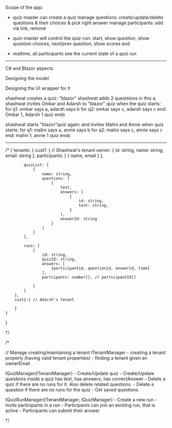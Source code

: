 
Scope of the app:

- quiz-master can create a quiz
	manage questions: create/update/delete questions & their choices & pick right answer
	manage participants: add via link, remove
	
- quiz-master will control the quiz-run: 
	start, 
	show question, show question choices, next/prev question, show scores
	end

- realtime, all participants see the current state of a quiz run

------------------

C# and Blazor aspects

Designing the model

Designing the UI wrapper for it


shashwat creates a quiz: "blazor"
shashwat adds 2 questsions in this q
shashwat invites Omkar and Adarsh to "blazor" quiz
when the quiz starts:
    for q1: omkar says a, adarsh says b
    for q2: omkar says c, adarsh says c
    end: Omkar 1, Adarsh 1
quiz ends

shashwat starts "blazor"quiz again:
and invites Malini and Annie
when quiz starts:
    for q1: malini says a, annie says b
    for q2: malini says c, annie says c
    end: malini 1, annie 1
quiz ends


---------



/*
{
    tenants: {
        cust1: { // Shashwat's tenant
            owner: {
                id: string,
                name: string,
                email: string
            },
            participants: [
                { name, email }
            ],

            quizList: [
                {
                    name: string,
                    questions: [
                        {
                            text, 
                            answers: [
                                { 
                                    id: string,
                                    text: string,
                                }
                            ],
                            answerId: string
                        }
                    ]
                }
            ],

            runs: [
                {
                    id: string,
                    quizId: string,
                    answers: [
                        {participantid, questionid, answerid, time}
                    ],
                    partcipants: number[], // participantId[]

                }
            ]
        },
        cust2:{ // Adarsh's tenant

        }
    }
}


*/












/*

// Manage creating/maintaining a tenant
ITenantManager
    - creating a tenant properly (having valid tenant properties)
    - finding a tenant given an ownerEmail



IQuizManager(ITenantManager)
    - Create/Update quiz
    - Create/Update questions inside a quiz
        has text, has answers, has correctAnswer
    - Delete a quiz if there are no runs for it. Also delete related questions.
    - Delete a question if there are no runs for the quiz
    - Get saved questions


IQuizRunManager(ITenantManager, IQuizManager)
    - Create a new run
    - Invite participants in a run
    - Participants can join an existing run, that is active
    - Participants can submit their answer


*/
